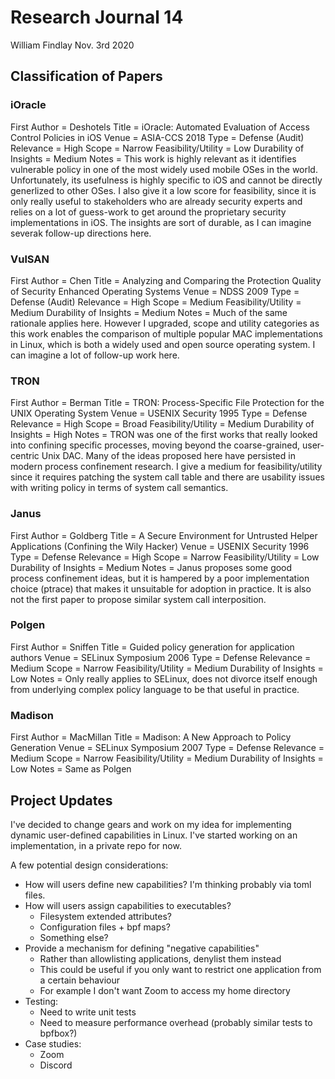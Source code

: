 # Research Journal 14

William Findlay
Nov. 3rd 2020

## Classification of Papers

### iOracle

First Author           = Deshotels
Title                  = iOracle: Automated Evaluation of Access Control Policies in iOS
Venue                  = ASIA-CCS 2018
Type                   = Defense (Audit)
Relevance              = High
Scope                  = Narrow
Feasibility/Utility    = Low
Durability of Insights = Medium
Notes                  = This work is highly relevant as it identifies vulnerable policy in one of the most widely used mobile OSes in the world. Unfortunately, its usefulness is highly specific to iOS and cannot be directly generlized to other OSes. I also give it a low score for feasibility, since it is only really useful to stakeholders who are already security experts and relies on a lot of guess-work to get around the proprietary security implementations in iOS. The insights are sort of durable, as I can imagine severak follow-up directions here.

### VulSAN

First Author           = Chen
Title                  = Analyzing and Comparing the Protection Quality of Security Enhanced Operating Systems
Venue                  = NDSS 2009
Type                   = Defense (Audit)
Relevance              = High
Scope                  = Medium
Feasibility/Utility    = Medium
Durability of Insights = Medium
Notes                  = Much of the same rationale applies here. However I upgraded, scope and utility categories as this work enables the comparison of multiple popular MAC implementations in Linux, which is both a widely used and open source operating system. I can imagine a lot of follow-up work here.

### TRON

First Author           = Berman
Title                  = TRON: Process-Specific File Protection for the UNIX Operating System
Venue                  = USENIX Security 1995
Type                   = Defense
Relevance              = High
Scope                  = Broad
Feasibility/Utility    = Medium
Durability of Insights = High
Notes                  = TRON was one of the first works that really looked into confining specific processes, moving beyond the coarse-grained, user-centric Unix DAC. Many of the ideas proposed here have persisted in modern process confinement research. I give a medium for feasibility/utility since it requires patching the system call table and there are usability issues with writing policy in terms of system call semantics.

### Janus

First Author           = Goldberg
Title                  = A Secure Environment for Untrusted Helper Applications (Confining the Wily Hacker)
Venue                  = USENIX Security 1996
Type                   = Defense
Relevance              = High
Scope                  = Narrow
Feasibility/Utility    = Low
Durability of Insights = Medium
Notes                  = Janus proposes some good process confinement ideas, but it is hampered by a poor implementation choice (ptrace) that makes it unsuitable for adoption in practice. It is also not the first paper to propose similar system call interposition.

### Polgen

First Author           = Sniffen
Title                  = Guided policy generation for application authors
Venue                  = SELinux Symposium 2006
Type                   = Defense
Relevance              = Medium
Scope                  = Narrow
Feasibility/Utility    = Medium
Durability of Insights = Low
Notes                  = Only really applies to SELinux, does not divorce itself enough from underlying complex policy language to be that useful in practice.

### Madison

First Author           = MacMillan
Title                  = Madison: A New Approach to Policy Generation
Venue                  = SELinux Symposium 2007
Type                   = Defense
Relevance              = Medium
Scope                  = Narrow
Feasibility/Utility    = Medium
Durability of Insights = Low
Notes                  = Same as Polgen

## Project Updates

I've decided to change gears and work on my idea for implementing dynamic
user-defined capabilities in Linux. I've started working on an implementation,
in a private repo for now.

A few potential design considerations:

- How will users define new capabilities? I'm thinking probably via toml files.
- How will users assign capabilities to executables?
    - Filesystem extended attributes?
    - Configuration files + bpf maps?
    - Something else?
- Provide a mechanism for defining "negative capabilities"
    - Rather than allowlisting applications, denylist them instead
    - This could be useful if you only want to restrict one application from a certain behaviour
    - For example I don't want Zoom to access my home directory
- Testing:
    - Need to write unit tests
    - Need to measure performance overhead (probably similar tests to bpfbox?)
- Case studies:
    - Zoom
    - Discord
